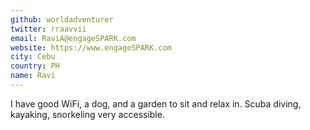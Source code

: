 ```yaml
---
github: worldadventurer
twitter: rraavvii
email: RaviA@engageSPARK.com
website: https://www.engageSPARK.com
city: Cebu
country: PH
name: Ravi
---
```


I have good WiFi, a dog, and a garden to sit and relax in. Scuba diving, kayaking, snorkeling very accessible.
